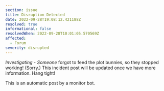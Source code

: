 ```yaml
---
section: issue
title: Disruption Detected
date: 2022-09-28T19:08:12.421188Z
resolved: true
informational: false
resolvedWhen: 2022-09-28T10:01:05.570569Z
affected:
  - Forum
severity: disrupted
---
```

*Investigating* - _Someone_ forgot to feed the plot bunnies, so they stopped working! (Sorry.) This incident post will be updated once we have more information. Hang tight!

This is an automatic post by a monitor bot.
        